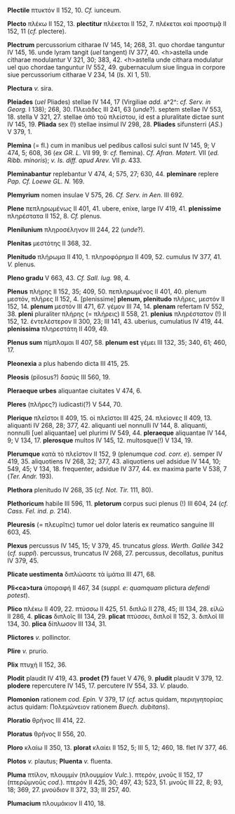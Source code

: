 **Plectile** πτυκτόν II 152, 10. *Cf.* iunceum.

**Plecto** πλέκω II 152, 13. **plectitur** πλέκεται II 152, 7. πλέκεται
καὶ προστιμᾷ II 152, 11 (*cf.* plectere).

**Plectrum** percussorium citharae IV 145, 14; 268, 31. quo chordae
tanguntur IV 145, 16. unde lyram tangit (*uel* tangent) IV 377, 40.
\<h\>astella unde citharae modulantur V 321, 30; 383, 42. \<h\>astella
unde cithara modulatur uel quo chordae tanguntur IV 552, 49.
gubernaculum siue lingua in corpore siue percussorium citharae V 234, 14
(*Is.* XI 1, 51).

**Plectura** *v.* sira.

**Pleiades** (*uel* Pliades) stellae IV 144, 17 (Virgiliae *add.* a^2^:
*cf. Serv. in Georg.* I 138); 268, 30. Πλειάδες III 241, 63 (*unde*?).
septem stellae IV 553, 18. stella V 321, 27. stellae ἀπὸ τοῦ πλείστου,
id est a pluralitate dictae sunt IV 145, 19. **Pliada** sex (!) stellae
insimul IV 298, 28. **Pliades** sifunsterri (*AS.*) V 379, 1.

**Plemina** (= fl.) cum in manibus uel pedibus callosi sulci sunt IV
145, 9; V 474, 5; 608, 36 (*ex GR. L.* VII 99, 9: *cf.* flemina). *Cf.
Afran. Matert.* VII (*ed. Ribb. minoris*); *v. Is. diff. apud Arev.* VII
*p.* 433.

**Pleminabantur** replebantur V 474, 4; 575, 27; 630, 44. **pleminare**
replere *Pap. Cf. Loewe GL. N.* 169.

**Plemyrium** nomen insulae V 575, 26. *Cf. Serv. in Aen.* III 692.

**Plene** πεπληρωμένως II 401, 41. ubere, enixe, large IV 419, 41.
**plenissime** πληρέστατα II 152, 8. *Cf.* plenus.

**Plenilunium** πληροσέληνον III 244, 22 (*unde*?).

**Plenitas** μεστότης II 368, 32.

**Plenitudo** πλήρωμα II 410, 1. πληροφόρημα II 409, 52. cumulus IV 377,
41. *V.* plenus.

**Pleno gradu** V 663, 43. *Cf. Sall. Iug.* 98, 4.

**Plenus** πλήρης II 152, 35; 409, 50. πεπληρωμένος II 401, 40. plenum
μεστόν, πλῆρες II 152, 4. \[plenissime\] **plenum, plenitudo** πλῆρες,
μεστόν II 152, 14. **plenum** μεστόν III 471, 67. γέμον III 74, 14.
**plenam** refertam IV 552, 38. **pleni** pluraliter πλήρης (= πλήρεις)
II 558, 21. **plenius** πληρέστατον (!) II 152, 12. ἐντελέστερον II 300,
23; III 141, 43. uberius, cumulatius IV 419, 44. **plenissima**
πληρεστάτη II 409, 49.

**Plenus sum** πίμπλαμαι II 407, 58. **plenum est** γέμει III 132, 35;
340, 61; 460, 17.

**Pleonexia** a plus habendo dicta III 415, 25.

**Pleosis** (pilosus?) δασύς III 560, 19.

**Pleraeque urbes** aliquantae ciuitates V 474, 6.

**Pleres** (πλῆρες?) iudicasti(?) V 544, 70.

**Plerique** πλεῖστοι II 409, 15. οἱ πλεῖστοι III 425, 24. πλείονες II
409, 13. aliquanti IV 268, 28; 377, 42. aliquanti uel nonnulli IV 144,
8. aliquanti, nonnulli \[uel aliquantae\] uel plurimi IV 549, 44.
**pleraeque** aliquantae IV 144, 9; V 134, 17. **plerosque** multos IV
145, 12. multosque(!) V 134, 19.

**Plerumque** κατὰ τὸ πλεῖστον II 152, 9 (plenumque *cod. corr. e*).
semper IV 419, 35. aliquotiens IV 268, 32; 377, 43. aliquotiens uel
adsidue IV 144, 10; 549, 45; V 134, 18. frequenter, adsidue IV 377, 44.
ex maxima parte V 538, 7 (*Ter. Andr.* 193).

**Plethora** plenitudo IV 268, 35 (*cf. Not. Tir.* 111, 80).

**Plethoricum** habile III 596, 11. **pletorum** corpus suci plenus (!)
III 604, 24 (*cf. Cass. Fel. ind. p.* 214).

**Pleuresis** (= πλευρῖτις) tumor uel dolor lateris ex reumatico
sanguine III 603, 45.

**Plexus** percussus IV 145, 15; V 379, 45. truncatus *gloss. Werth.
Gallée* 342 (*cf. suppl*). percussus, truncatus IV 268, 27. percussus,
decollatus, punitus IV 379, 45.

**Plicate uestimenta** διπλώσατε τὰ ἱμάτια III 471, 68.

**Ρli\<ca\>tura** ὑποραφή II 467, 34 (*suppl. e*: *quamquam* plictura
*defendi potest*).

**Plico** πλέκω II 409, 22. πτύσσω II 425, 51. διπλῶ II 278, 45; III
134, 28. εἰλῶ II 286, 4. **plicas** διπλοῖς III 134, 29. **plicat**
πτύσσει, διπλοῖ II 152, 3. διπλοῖ III 134, 30. **plica** δίπλωσον III
134, 31.

**Plictores** *v.* pollinctor.

**Plire** *v.* prurio.

**Plix** πτυχή II 152, 36.

**Plodit** plaudit IV 419, 43. **prodet (?)** fauet V 476, 9. **pludit**
plaudit V 379, 12. **plodere** repercutere IV 145, 17. percutere IV 554,
33. *V.* plaudo.

**Plomonion** rationem *cod. Epin.* V 379, 17 (*cf.* actus quidam,
περιηγητορίας actus quidam: Πολεμώνειον rationem *Buech. dubitans*).

**Ploratio** θρῆνος III 414, 22.

**Ploratus** θρῆνος II 556, 20.

**Ploro** κλαίω II 350, 13. **plorat** κλαίει II 152, 5; III 5, 12; 460,
18. flet IV 377, 46.

**Plotos** *v.* plautus; **Pluenta** *v.* fluenta.

**Pluma** πτίλον, πλουμμίν (πλουμμίον *Vulc.*). πτερόν, μνοῦς II 152, 17
(πτερῶμνοῡς *cod.*). πτερόν II 425, 30; 497, 43; 523, 51. μνοῦς III
22, 8; 93, 18; 369, 27. μνούδιον II 372, 33; III 257, 40.

**Plumacium** πλουμάκιον II 410, 18.
